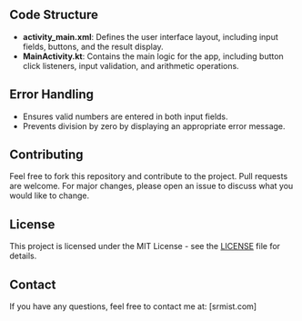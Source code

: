 ## Code Structure

- **activity_main.xml**: Defines the user interface layout, including input fields, buttons, and the result display.
- **MainActivity.kt**: Contains the main logic for the app, including button click listeners, input validation, and arithmetic operations.

## Error Handling

- Ensures valid numbers are entered in both input fields.
- Prevents division by zero by displaying an appropriate error message.

## Contributing

Feel free to fork this repository and contribute to the project. Pull requests are welcome. For major changes, please open an issue to discuss what you would like to change.

## License

This project is licensed under the MIT License - see the [LICENSE](LICENSE) file for details.

## Contact

If you have any questions, feel free to contact me at: [srmist.com]

